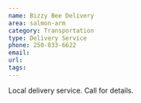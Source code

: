 ```yaml
---
name: Bizzy Bee Delivery 
area: salmon-arm
category: Transportation
type: Delivery Service
phone: 250-833-6622
email: 
url: 
tags:
---
```


Local delivery service. Call for details.